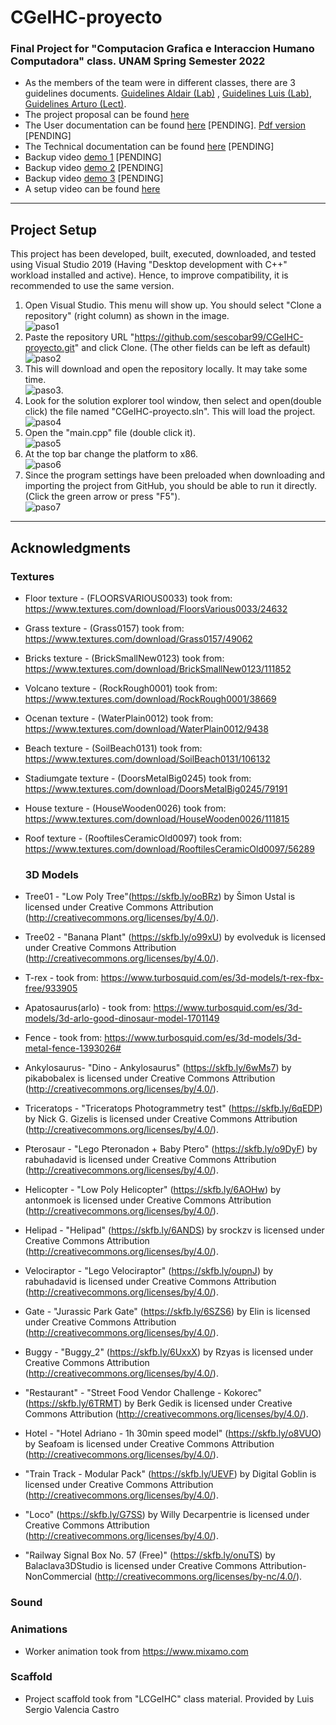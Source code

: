 # CGeIHC-proyecto


### Final Project for "Computacion Grafica e Interaccion Humano Computadora" class. UNAM Spring Semester 2022


* As the members of the team were in different classes, there are 3 guidelines documents. [Guidelines Aldair (Lab)](docs/Lineamientos%20Proyecto%20Lab-Aldair.pdf) , [Guidelines Luis (Lab)](docs/Lineamientos%20Proyecto%20Lab-Luis.pdf), [Guidelines Arturo (Lect)](docs/Lineamientos%20Proyecto%20Teoria-Arturo.pdf).
* The project proposal can be found [here](docs/Propuesta.pdf)
* The User documentation can be found [here](docs/UserDocs.md) [PENDING]. [Pdf version](docs/UserDocs.pdf) [PENDING]
* The Technical documentation can be found [here](docs/TechnicalDocs.md) [PENDING]
* Backup video [demo 1](vids/demo1.mp4) [PENDING]
* Backup video [demo 2](vids/demo2.mp4) [PENDING]
* Backup video [demo 3](vids/demo3.mp4) [PENDING]
* A setup video can be found [here](vids/setup.mkv)

---

## Project Setup

This project has been developed, built, executed, downloaded, and tested using Visual Studio 2019 (Having "Desktop development with C++" workload installed and active). Hence, to improve compatibility, it is recommended to use the same version.

1. Open Visual Studio. This menu will show up. You should select "Clone a repository" (right column) as shown in the image.<br/>![paso1](imgs/setup/1.png)<br/>
2. Paste the repository URL "https://github.com/sescobar99/CGeIHC-proyecto.git" and click Clone. (The other fields can be left as default)<br/>![paso2](imgs/setup/2.png)<br/>
3. This will download and open the repository locally. It may take some time.<br/>![paso3](imgs/setup/3.png).<br/>
4. Look for the solution explorer tool window, then select and open(double click) the file named "CGeIHC-proyecto.sln". This will load the project.<br/>![paso4](imgs/setup/4.png)<br/>
5. Open the "main.cpp" file (double click it).<br/>![paso5](imgs/setup/5.png)<br/>
6. At the top bar change the  platform to x86.<br/>![paso6](imgs/setup/6.png)<br/>
7. Since the program settings have been preloaded when downloading and importing the project from GitHub, you should be able to run it directly. (Click the green arrow or press "F5").<br/>![paso7](imgs/setup/7.png)<br/>

---


## Acknowledgments

### Textures

* Floor texture - (FLOORSVARIOUS0033) took from: https://www.textures.com/download/FloorsVarious0033/24632
* Grass texture - (Grass0157) took from: https://www.textures.com/download/Grass0157/49062
* Bricks texture - (BrickSmallNew0123) took from: https://www.textures.com/download/BrickSmallNew0123/111852

* Volcano texture - (RockRough0001) took from: https://www.textures.com/download/RockRough0001/38669
* Ocenan texture - (WaterPlain0012) took from: https://www.textures.com/download/WaterPlain0012/9438
* Beach texture - (SoilBeach0131) took from: https://www.textures.com/download/SoilBeach0131/106132
* Stadiumgate texture - (DoorsMetalBig0245) took from: https://www.textures.com/download/DoorsMetalBig0245/79191
* House texture - (HouseWooden0026) took from: https://www.textures.com/download/HouseWooden0026/111815
* Roof texture - (RooftilesCeramicOld0097) took from: https://www.textures.com/download/RooftilesCeramicOld0097/56289


  ### 3D Models
* Tree01 - "Low Poly Tree"(https://skfb.ly/ooBRz) by Šimon Ustal is licensed under Creative Commons Attribution (http://creativecommons.org/licenses/by/4.0/).
* Tree02 - "Banana Plant" (https://skfb.ly/o99xU) by evolveduk is licensed under Creative Commons Attribution (http://creativecommons.org/licenses/by/4.0/).
* T-rex - took from: https://www.turbosquid.com/es/3d-models/t-rex-fbx-free/933905
* Apatosaurus(arlo) - took from: https://www.turbosquid.com/es/3d-models/3d-arlo-good-dinosaur-model-1701149
* Fence - took from: https://www.turbosquid.com/es/3d-models/3d-metal-fence-1393026#
* Ankylosaurus- "Dino - Ankylosaurus" (https://skfb.ly/6wMs7) by pikabobalex is licensed under Creative Commons Attribution (http://creativecommons.org/licenses/by/4.0/).
* Triceratops - "Triceratops Photogrammetry test" (https://skfb.ly/6qEDP) by Nick G. Gizelis is licensed under Creative Commons Attribution (http://creativecommons.org/licenses/by/4.0/).
* Pterosaur - "Lego Pteronadon + Baby Ptero" (https://skfb.ly/o9DyF) by rabuhadavid is licensed under Creative Commons Attribution (http://creativecommons.org/licenses/by/4.0/).
* Helicopter - "Low Poly Helicopter" (https://skfb.ly/6AOHw) by antonmoek is licensed under Creative Commons Attribution (http://creativecommons.org/licenses/by/4.0/).
* Helipad - "Helipad" (https://skfb.ly/6ANDS) by srockzv is licensed under Creative Commons Attribution (http://creativecommons.org/licenses/by/4.0/).
* Velociraptor - "Lego Velociraptor" (https://skfb.ly/oupnJ) by rabuhadavid is licensed under Creative Commons Attribution (http://creativecommons.org/licenses/by/4.0/).
* Gate - "Jurassic Park Gate" (https://skfb.ly/6SZS6) by Elin is licensed under Creative Commons Attribution (http://creativecommons.org/licenses/by/4.0/).
* Buggy - "Buggy_2" (https://skfb.ly/6UxxX) by Rzyas is licensed under Creative Commons Attribution (http://creativecommons.org/licenses/by/4.0/).
* "Restaurant" - "Street Food Vendor Challenge - Kokorec" (https://skfb.ly/6TRMT) by Berk Gedik is licensed under Creative Commons Attribution (http://creativecommons.org/licenses/by/4.0/).
* Hotel - "Hotel Adriano - 1h 30min speed model" (https://skfb.ly/o8VUO) by Seafoam is licensed under Creative Commons Attribution (http://creativecommons.org/licenses/by/4.0/).
* "Train Track - Modular Pack" (https://skfb.ly/UEVF) by Digital Goblin is licensed under Creative Commons Attribution (http://creativecommons.org/licenses/by/4.0/).
* "Loco" (https://skfb.ly/G7SS) by Willy Decarpentrie is licensed under Creative Commons Attribution (http://creativecommons.org/licenses/by/4.0/).
* "Railway Signal Box No. 57 (Free)" (https://skfb.ly/onuTS) by Balaclava3DStudio is licensed under Creative Commons Attribution-NonCommercial (http://creativecommons.org/licenses/by-nc/4.0/).
  
### Sound

### Animations
* Worker animation took from https://www.mixamo.com

### Scaffold

* Project scaffold took from "LCGeIHC" class material. Provided by Luis Sergio Valencia Castro